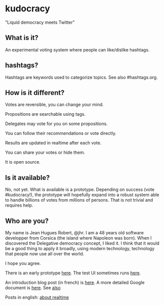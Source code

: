 kudocracy
=========

"Liquid democracy meets Twitter"

What is it?
-----------
An experimental voting system where people can like/dislike hashtags.


hashtags?
---------
Hashtags are keywords used to categorize topics. See also #hashtags.org.


How is it different?
-----------

Votes are reversible, you can change your mind.

Propositions are searchable using tags.

Delegates may vote for you on some propositions.

You can follow their recommendations or vote directly.

Results are updated in realtime after each vote.

You can share your votes or hide them.

It is open source.


Is it available?
--------
No, not yet. What is available is a prototype. Depending on success (vote #kudocracy!), the prototype will hopefully expand into a robust system able to handle billions of votes from millions of persons. That is not trivial and requires help.


Who are you?
--------
My name is Jean Hugues Robert, @jhr. I am a 48 years old software developper from Corsica (the island where Napoleon was born). When I discovered the Delegative democracy concept, I liked it. I think that it would be a good thing to apply it broadly, using modern technology, technology that people now use all over the world.

I hope you agree.  



There is an early prototype [here](https://github.com/JeanHuguesRobert/l8/blob/master/test/vote.js). The test UI sometimes runs [here](http://l8-c9-jhr.c9.io/?input=page%20index).

An introduction blog post (in french) is [here](http://virteal.tumblr.com/post/81729964730). A more detailed Google document is [here](https://docs.google.com/document/d/18DAlLESgGSp4RYVu78IjzGqJEjnKOty4uOfWPHTSNFw/edit?usp=sharing). See [also](http://virteal.tumblr.com/post/85621056174)

Posts in english: [about realtime](http://virteal.tumblr.com/post/86071662644)



